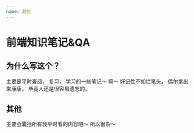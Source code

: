 ```yaml
---
name: 其他
---
```


# 前端知识笔记&QA

## 为什么写这个？
主要是平时查阅， 复习， 学习的一些笔记～ 嘛～ 好记性不如烂笔头， 偶尔拿出来康康， 毕竟人还是很容易遗忘的。

## 其他
主要会囊括所有我平时看的内容吧～ 所以很杂～